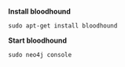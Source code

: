 **Install bloodhound**
```shell
sudo apt-get install bloodhound
```

**Start bloodhound**
```shell
sudo neo4j console
```

